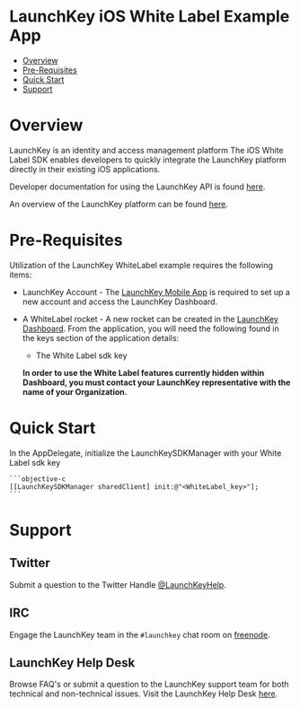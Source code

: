 # LaunchKey iOS White Label Example App

  * [Overview](#overview)
  * [Pre-Requisites](#prerequisites)
  * [Quick Start](#quick-start)
  * [Support](#support)

# <a name="overview"></a>Overview

LaunchKey is an identity and access management platform  The iOS White Label SDK enables developers to quickly integrate
the LaunchKey platform directly in their existing iOS applications.

Developer documentation for using the LaunchKey API is found [here](https://launchkey.com/docs/).

An overview of the LaunchKey platform can be found [here](https://launchkey.com/platform).

#  <a name="prerequisites"></a>Pre-Requisites

Utilization of the LaunchKey WhiteLabel example requires the following items:

 * LaunchKey Account - The [LaunchKey Mobile App](https://launchkey.com/app) is required to set up a new account and
 access the LaunchKey Dashboard.
 
 * A WhiteLabel rocket - A new rocket can be created in the [LaunchKey Dashboard](https://dashboard.launchkey.com/).
   From the application, you will need the following found in the keys section of the application details:

    * The White Label sdk key
    
    __In order to use the White Label features currently hidden within Dashboard, you must contact your LaunchKey representative with the name of your Organization.__


#  <a name="quick-start"></a>Quick Start

  In the AppDelegate, initialize the LaunchKeySDKManager with your White Label sdk key

    ```objective-c
    [[LaunchKeySDKManager sharedClient] init:@"<WhiteLabel_key>"];
    ```
  
#  <a name="support"></a>Support

## Twitter

Submit a question to the Twitter Handle [@LaunchKeyHelp](https://twitter.com/LaunchKeyHelp).

## IRC

Engage the LaunchKey team in the `#launchkey` chat room on [freenode](https://freenode.net/).

## LaunchKey Help Desk

Browse FAQ's or submit a question to the LaunchKey support team for both
technical and non-technical issues. Visit the LaunchKey Help Desk [here](https://launchkey.desk.com/).